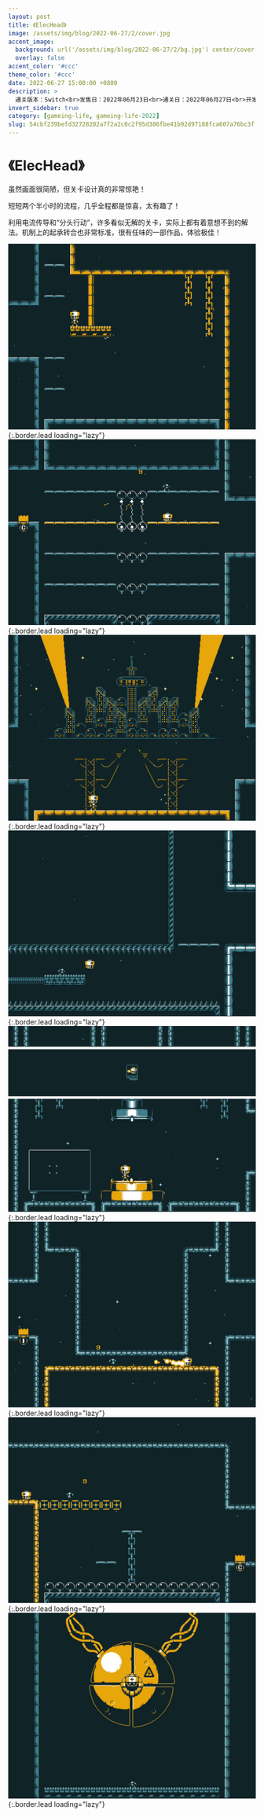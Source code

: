 ```yaml
---
layout: post
title: 《ElecHead》
image: /assets/img/blog/2022-06-27/2/cover.jpg
accent_image: 
  background: url('/assets/img/blog/2022-06-27/2/bg.jpg') center/cover
  overlay: false
accent_color: '#ccc'
theme_color: '#ccc'
date: 2022-06-27 15:00:00 +0800
description: >
  通关版本：Switch<br>发售日：2022年06月23日<br>通关日：2022年06月27日<br>开发商：NamaTakahashi<br>发行商：NamaTakahashi
invert_sidebar: true
category: [gameing-life, gameing-life-2022]
slug: 54cbf239befd32728202a7f2a2c0c2f95d386fbe41b92d97188fca607a76bc3f
---
```


# 《ElecHead》

虽然画面很简陋，但关卡设计真的非常惊艳！

短短两个半小时的流程，几乎全程都是惊喜，太有趣了！

利用电流传导和“分头行动”，许多看似无解的关卡，实际上都有着意想不到的解法。机制上的起承转合也非常标准，很有任味的一部作品，体验极佳！

![](/assets/img/blog/2022-06-27/2/1.jpg){:.border.lead loading="lazy"}
![](/assets/img/blog/2022-06-27/2/2.jpg){:.border.lead loading="lazy"}
![](/assets/img/blog/2022-06-27/2/3.jpg){:.border.lead loading="lazy"}
![](/assets/img/blog/2022-06-27/2/4.jpg){:.border.lead loading="lazy"}
![](/assets/img/blog/2022-06-27/2/5.jpg){:.border.lead loading="lazy"}
![](/assets/img/blog/2022-06-27/2/6.jpg){:.border.lead loading="lazy"}
![](/assets/img/blog/2022-06-27/2/7.jpg){:.border.lead loading="lazy"}
![](/assets/img/blog/2022-06-27/2/8.jpg){:.border.lead loading="lazy"}

